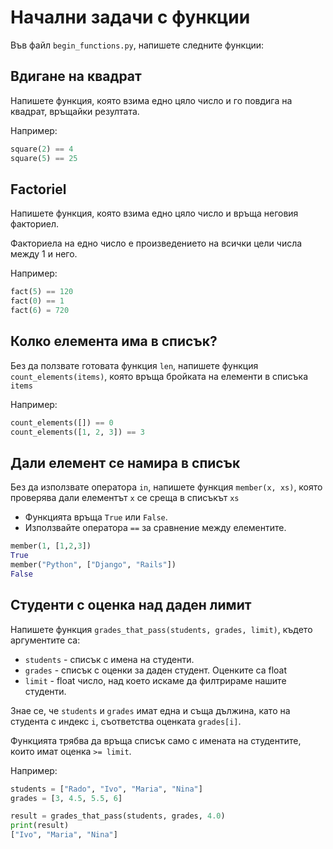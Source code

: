 # Начални задачи  с функции

Във файл `begin_functions.py`, напишете следните функции:

## Вдигане на квадрат

Напишете функция, която взима едно цяло число и го повдига на квадрат, връщайки резултата.

Например:

```python
square(2) == 4
square(5) == 25
```

## Factoriel

Напишете функция, която взима едно цяло число и връща неговия факториел.

Факториела на едно число е произведението на всички цели числа между 1 и него.

Например:

```python
fact(5) == 120
fact(0) == 1
fact(6) = 720
```

## Колко елемента има в списък?

Без да ползвате готовата функция `len`, напишете функция `count_elements(items)`, която връща бройката на елементи в списъка `items`

Например:

```python
count_elements([]) == 0
count_elements([1, 2, 3]) == 3
```

## Дали елемент се намира в списък

Без да използвате оператора `in`, напишете функция `member(x, xs)`, която проверява дали елементът `x` се среща в списъкът `xs`

* Функцията връща `True` или `False`.
* Използвайте оператора `==` за сравнение между елементите.

```python
member(1, [1,2,3])
True
member("Python", ["Django", "Rails"])
False
```

## Студенти с оценка над даден лимит

Напишете функция `grades_that_pass(students, grades, limit)`, където аргументите са:

* `students` - списък с имена на студенти.
* `grades` - списък с оценки за даден студент. Оценките са float
* `limit` - float число, над което искаме да филтрираме нашите студенти.

Знае се, че `students` и `grades` имат една и съща дължина, като на студента с индекс `i`, съответства оценката `grades[i]`.

Функцията трябва да връща списък само с имената на студентите, които имат оценка `>= limit`.

Например:

```python
students = ["Rado", "Ivo", "Maria", "Nina"]
grades = [3, 4.5, 5.5, 6]

result = grades_that_pass(students, grades, 4.0)
print(result)
["Ivo", "Maria", "Nina"]
```

